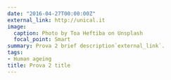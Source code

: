 ```yaml
---
date: "2016-04-27T00:00:00Z"
external_link: http://unical.it
image:
  caption: Photo by Toa Heftiba on Unsplash
  focal_point: Smart
summary: Prova 2 brief description`external_link`.
tags:
- Human ageing
title: Prova 2 title
---
```

